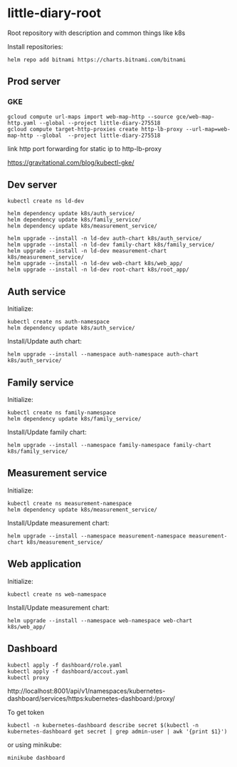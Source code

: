 # little-diary-root
Root repository with description and common things like k8s

Install repositories:
```shell script
helm repo add bitnami https://charts.bitnami.com/bitnami
```

## Prod server

### GKE

```shell script
gcloud compute url-maps import web-map-http --source gce/web-map-http.yaml --global --project little-diary-275518
gcloud compute target-http-proxies create http-lb-proxy --url-map=web-map-http --global  --project little-diary-275518 
```
link http port forwarding for static ip to http-lb-proxy 

https://gravitational.com/blog/kubectl-gke/

## Dev server

```shell script
kubectl create ns ld-dev

helm dependency update k8s/auth_service/
helm dependency update k8s/family_service/
helm dependency update k8s/measurement_service/

helm upgrade --install -n ld-dev auth-chart k8s/auth_service/
helm upgrade --install -n ld-dev family-chart k8s/family_service/
helm upgrade --install -n ld-dev measurement-chart k8s/measurement_service/
helm upgrade --install -n ld-dev web-chart k8s/web_app/
helm upgrade --install -n ld-dev root-chart k8s/root_app/
```

## Auth service

Initialize:
```shell script
kubectl create ns auth-namespace
helm dependency update k8s/auth_service/
```

Install/Update auth chart:

`helm upgrade --install --namespace auth-namespace auth-chart k8s/auth_service/`


## Family service

Initialize:

```shell script
kubectl create ns family-namespace
helm dependency update k8s/family_service/
```

Install/Update family chart:

`helm upgrade --install --namespace family-namespace family-chart k8s/family_service/`

## Measurement service

Initialize:

```shell script
kubectl create ns measurement-namespace
helm dependency update k8s/measurement_service/
```

Install/Update measurement chart:

`helm upgrade --install --namespace measurement-namespace measurement-chart k8s/measurement_service/`

## Web application

Initialize:

```shell script
kubectl create ns web-namespace
```

Install/Update measurement chart:

`helm upgrade --install --namespace web-namespace web-chart k8s/web_app/`


## Dashboard
```shell script
kubectl apply -f dashboard/role.yaml
kubectl apply -f dashboard/accout.yaml
kubectl proxy
```

http://localhost:8001/api/v1/namespaces/kubernetes-dashboard/services/https:kubernetes-dashboard:/proxy/

To get token

`kubectl -n kubernetes-dashboard describe secret $(kubectl -n kubernetes-dashboard get secret | grep admin-user | awk '{print $1}')`


or using minikube:

`minikube dashboard`
